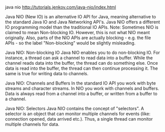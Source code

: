 java nio  http://tutorials.jenkov.com/java-nio/index.html

Java NIO (New IO) is an alternative IO API for Java, meaning alternative to the standard Java IO and Java Networking 
API's. Java NIO offers a different IO programming model than the traditional IO APIs. Note: Sometimes NIO is 
claimed to mean Non-blocking IO. However, this is not what NIO meant originally. Also, parts of the NIO APIs are 
actually blocking - e.g. the file APIs - so the label "Non-blocking" would be slightly misleading.

Java NIO: Non-blocking IO
Java NIO enables you to do non-blocking IO. For instance, a thread can ask a channel to read data into a buffer.
 While the channel reads data into the buffer, the thread can do something else. Once data is read into the buffer, 
 the thread can then continue processing it. The same is true for writing data to channels.

Java NIO: Channels and Buffers
In the standard IO API you work with byte streams and character streams. In NIO you work with channels and buffers.
 Data is always read from a channel into a buffer, or written from a buffer to a channel.

Java NIO: Selectors
Java NIO contains the concept of "selectors". A selector is an object that can monitor multiple channels for
 events (like: connection opened, data arrived etc.). Thus, a single thread can monitor multiple channels for data.